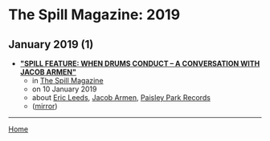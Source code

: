 # The Spill Magazine: 2019

## January 2019 (1)

 - [**"SPILL FEATURE: WHEN DRUMS CONDUCT – A CONVERSATION WITH JACOB ARMEN"**](http://spillmagazine.com/spill-feature-when-drums-conduct-a-conversation-with-jacob-armen/)
    - in [The Spill Magazine](../../../publications/p-t/the-spill-magazine/index.md)
    - on 10 January 2019
    - about [Eric Leeds](../../../topics/eric-leeds/index.md), [Jacob Armen](../../../topics/jacob-armen/index.md), [Paisley Park Records](../../../topics/paisley-park-records/index.md)
    - ([mirror](https://web.archive.org/web/*/http://spillmagazine.com/spill-feature-when-drums-conduct-a-conversation-with-jacob-armen/))

----

[Home](../index.md)

